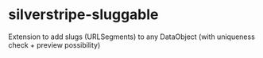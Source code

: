 # silverstripe-sluggable
Extension to add slugs (URLSegments) to any DataObject (with uniqueness check + preview possibility)
